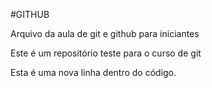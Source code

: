 #GITHUB

Arquivo da aula de git e github para iniciantes

Este é um repositório teste para o curso de git

Esta é uma nova linha dentro do código.
